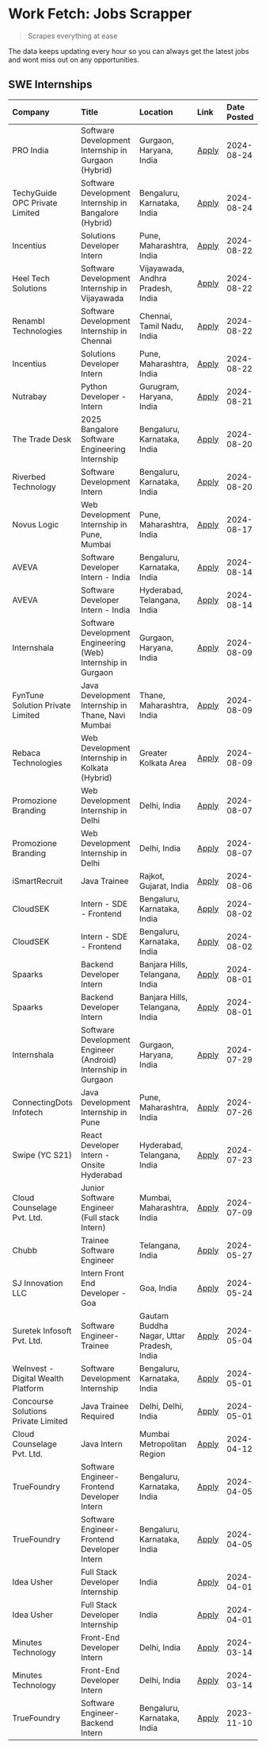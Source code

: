 # Work Fetch: Jobs Scrapper
> Scrapes everything at ease

The data keeps updating every hour so you can always get the latest jobs and wont miss out on any opportunities.

## SWE Internships
<!--START_SECTION:workfetch-->
| Company                             | Title                                                         | Location                                  | Link                                                                                                                                                                                                                                                                                      | Date Posted   |
|:------------------------------------|:--------------------------------------------------------------|:------------------------------------------|:------------------------------------------------------------------------------------------------------------------------------------------------------------------------------------------------------------------------------------------------------------------------------------------|:--------------|
| PRO India                           | Software Development Internship in Gurgaon (Hybrid)           | Gurgaon, Haryana, India                   | [Apply](https://in.linkedin.com/jobs/view/software-development-internship-in-gurgaon-hybrid-at-pro-india-4009587664?position=49&pageNum=0&refId=yu0%2BoZM2nRSo5%2FDkrGffuA%3D%3D&trackingId=ru7JEG538QLVfeYv12lfaQ%3D%3D&trk=public_jobs_jserp-result_search-card)                        | 2024-08-24    |
| TechyGuide OPC Private Limited      | Software Development Internship in Bangalore (Hybrid)         | Bengaluru, Karnataka, India               | [Apply](https://in.linkedin.com/jobs/view/software-development-internship-in-bangalore-hybrid-at-techyguide-opc-private-limited-4009591646?position=60&pageNum=0&refId=yu0%2BoZM2nRSo5%2FDkrGffuA%3D%3D&trackingId=wQCCH7MMqrVsmUq76dHchA%3D%3D&trk=public_jobs_jserp-result_search-card) | 2024-08-24    |
| Incentius                           | Solutions Developer Intern                                    | Pune, Maharashtra, India                  | [Apply](https://in.linkedin.com/jobs/view/solutions-developer-intern-at-incentius-4005695869?position=33&pageNum=0&refId=yu0%2BoZM2nRSo5%2FDkrGffuA%3D%3D&trackingId=CdLxPzodHjTGtKqYTkacHw%3D%3D&trk=public_jobs_jserp-result_search-card)                                               | 2024-08-22    |
| Heel Tech Solutions                 | Software Development Internship in Vijayawada                 | Vijayawada, Andhra Pradesh, India         | [Apply](https://in.linkedin.com/jobs/view/software-development-internship-in-vijayawada-at-heel-tech-solutions-4007906692?position=41&pageNum=0&refId=yu0%2BoZM2nRSo5%2FDkrGffuA%3D%3D&trackingId=jyKTlOO8%2FsRnbscIfV0KOQ%3D%3D&trk=public_jobs_jserp-result_search-card)                | 2024-08-22    |
| Renambl Technologies                | Software Development Internship in Chennai                    | Chennai, Tamil Nadu, India                | [Apply](https://in.linkedin.com/jobs/view/software-development-internship-in-chennai-at-renambl-technologies-4007910299?position=56&pageNum=0&refId=yu0%2BoZM2nRSo5%2FDkrGffuA%3D%3D&trackingId=5Q5BENZ74K1Lh8tzJf1SiQ%3D%3D&trk=public_jobs_jserp-result_search-card)                    | 2024-08-22    |
| Incentius                           | Solutions Developer Intern                                    | Pune, Maharashtra, India                  | [Apply](https://in.linkedin.com/jobs/view/solutions-developer-intern-at-incentius-4005695869?position=8&pageNum=2&refId=j7pvFjCzAwWmeVfpYF7dnA%3D%3D&trackingId=JTLk3k81NWeGkys88mAbBA%3D%3D&trk=public_jobs_jserp-result_search-card)                                                    | 2024-08-22    |
| Nutrabay                            | Python Developer - Intern                                     | Gurugram, Haryana, India                  | [Apply](https://in.linkedin.com/jobs/view/python-developer-intern-at-nutrabay-4003909226?position=55&pageNum=0&refId=yu0%2BoZM2nRSo5%2FDkrGffuA%3D%3D&trackingId=voUutF%2FYXJ30P5wfitYZgw%3D%3D&trk=public_jobs_jserp-result_search-card)                                                 | 2024-08-21    |
| The Trade Desk                      | 2025 Bangalore Software Engineering Internship                | Bengaluru, Karnataka, India               | [Apply](https://in.linkedin.com/jobs/view/2025-bangalore-software-engineering-internship-at-the-trade-desk-3987456531?position=11&pageNum=0&refId=yu0%2BoZM2nRSo5%2FDkrGffuA%3D%3D&trackingId=pAP2GEE8ms6t9VBuDc3JtQ%3D%3D&trk=public_jobs_jserp-result_search-card)                      | 2024-08-20    |
| Riverbed Technology                 | Software Development Intern                                   | Bengaluru, Karnataka, India               | [Apply](https://in.linkedin.com/jobs/view/software-development-intern-at-riverbed-technology-4004467559?position=40&pageNum=0&refId=yu0%2BoZM2nRSo5%2FDkrGffuA%3D%3D&trackingId=lFESP5enPOO3Z6q6TQgNPg%3D%3D&trk=public_jobs_jserp-result_search-card)                                    | 2024-08-20    |
| Novus Logic                         | Web Development Internship in Pune, Mumbai                    | Pune, Maharashtra, India                  | [Apply](https://in.linkedin.com/jobs/view/web-development-internship-in-pune-mumbai-at-novus-logic-4003713081?position=58&pageNum=0&refId=yu0%2BoZM2nRSo5%2FDkrGffuA%3D%3D&trackingId=TpvPcGv9%2F7YZIaxNLh6y4A%3D%3D&trk=public_jobs_jserp-result_search-card)                            | 2024-08-17    |
| AVEVA                               | Software Developer Intern - India                             | Bengaluru, Karnataka, India               | [Apply](https://in.linkedin.com/jobs/view/software-developer-intern-india-at-aveva-3998279987?position=9&pageNum=0&refId=yu0%2BoZM2nRSo5%2FDkrGffuA%3D%3D&trackingId=LTaAg7tHt0q1kRz03jYg7A%3D%3D&trk=public_jobs_jserp-result_search-card)                                               | 2024-08-14    |
| AVEVA                               | Software Developer Intern - India                             | Hyderabad, Telangana, India               | [Apply](https://in.linkedin.com/jobs/view/software-developer-intern-india-at-aveva-3998281598?position=13&pageNum=0&refId=yu0%2BoZM2nRSo5%2FDkrGffuA%3D%3D&trackingId=mVf2C0CmGtpDqJ04LSVQqQ%3D%3D&trk=public_jobs_jserp-result_search-card)                                              | 2024-08-14    |
| Internshala                         | Software Development Engineering (Web) Internship in Gurgaon  | Gurgaon, Haryana, India                   | [Apply](https://in.linkedin.com/jobs/view/software-development-engineering-web-internship-in-gurgaon-at-internshala-3997620471?position=4&pageNum=0&refId=yu0%2BoZM2nRSo5%2FDkrGffuA%3D%3D&trackingId=0sWzFa6lHDAZ8Jdu0P4%2Bsw%3D%3D&trk=public_jobs_jserp-result_search-card)            | 2024-08-09    |
| FynTune Solution Private Limited    | Java Development Internship in Thane, Navi Mumbai             | Thane, Maharashtra, India                 | [Apply](https://in.linkedin.com/jobs/view/java-development-internship-in-thane-navi-mumbai-at-fyntune-solution-private-limited-3997619285?position=24&pageNum=0&refId=yu0%2BoZM2nRSo5%2FDkrGffuA%3D%3D&trackingId=zBw3ltfO1kIMktXJOTMuBg%3D%3D&trk=public_jobs_jserp-result_search-card)  | 2024-08-09    |
| Rebaca Technologies                 | Web Development Internship in Kolkata (Hybrid)                | Greater Kolkata Area                      | [Apply](https://in.linkedin.com/jobs/view/web-development-internship-in-kolkata-hybrid-at-rebaca-technologies-3997621369?position=44&pageNum=0&refId=yu0%2BoZM2nRSo5%2FDkrGffuA%3D%3D&trackingId=qSEhQU4I1mKZ%2BKK9vtS%2FOA%3D%3D&trk=public_jobs_jserp-result_search-card)               | 2024-08-09    |
| Promozione Branding                 | Web Development Internship in Delhi                           | Delhi, India                              | [Apply](https://in.linkedin.com/jobs/view/web-development-internship-in-delhi-at-promozione-branding-3995559880?position=29&pageNum=0&refId=yu0%2BoZM2nRSo5%2FDkrGffuA%3D%3D&trackingId=yAgNzZfX7jTvGS2iTKM23A%3D%3D&trk=public_jobs_jserp-result_search-card)                            | 2024-08-07    |
| Promozione Branding                 | Web Development Internship in Delhi                           | Delhi, India                              | [Apply](https://in.linkedin.com/jobs/view/web-development-internship-in-delhi-at-promozione-branding-3995559880?position=4&pageNum=2&refId=j7pvFjCzAwWmeVfpYF7dnA%3D%3D&trackingId=8AI%2FlT2%2F%2FrlQsbxIWJa9rw%3D%3D&trk=public_jobs_jserp-result_search-card)                           | 2024-08-07    |
| iSmartRecruit                       | Java Trainee                                                  | Rajkot, Gujarat, India                    | [Apply](https://in.linkedin.com/jobs/view/java-trainee-at-ismartrecruit-3992301825?position=38&pageNum=0&refId=yu0%2BoZM2nRSo5%2FDkrGffuA%3D%3D&trackingId=XGqV7Y2ngkxrFR1jB6yQoQ%3D%3D&trk=public_jobs_jserp-result_search-card)                                                         | 2024-08-06    |
| CloudSEK                            | Intern - SDE - Frontend                                       | Bengaluru, Karnataka, India               | [Apply](https://in.linkedin.com/jobs/view/intern-sde-frontend-at-cloudsek-3991574495?position=26&pageNum=0&refId=yu0%2BoZM2nRSo5%2FDkrGffuA%3D%3D&trackingId=A%2BLnV3T1XftqGgTbE4q8Mw%3D%3D&trk=public_jobs_jserp-result_search-card)                                                     | 2024-08-02    |
| CloudSEK                            | Intern - SDE - Frontend                                       | Bengaluru, Karnataka, India               | [Apply](https://in.linkedin.com/jobs/view/intern-sde-frontend-at-cloudsek-3991574495?position=1&pageNum=2&refId=j7pvFjCzAwWmeVfpYF7dnA%3D%3D&trackingId=ZXbAYuIzwBASv3%2BNlVQgvw%3D%3D&trk=public_jobs_jserp-result_search-card)                                                          | 2024-08-02    |
| Spaarks                             | Backend Developer Intern                                      | Banjara Hills, Telangana, India           | [Apply](https://in.linkedin.com/jobs/view/backend-developer-intern-at-spaarks-3990226465?position=31&pageNum=0&refId=yu0%2BoZM2nRSo5%2FDkrGffuA%3D%3D&trackingId=A%2FvG0l5osfWK2SqKzznTxw%3D%3D&trk=public_jobs_jserp-result_search-card)                                                 | 2024-08-01    |
| Spaarks                             | Backend Developer Intern                                      | Banjara Hills, Telangana, India           | [Apply](https://in.linkedin.com/jobs/view/backend-developer-intern-at-spaarks-3990226465?position=6&pageNum=2&refId=j7pvFjCzAwWmeVfpYF7dnA%3D%3D&trackingId=pfdrcK8%2FJaCSviirXeqPJg%3D%3D&trk=public_jobs_jserp-result_search-card)                                                      | 2024-08-01    |
| Internshala                         | Software Development Engineer (Android) Internship in Gurgaon | Gurgaon, Haryana, India                   | [Apply](https://in.linkedin.com/jobs/view/software-development-engineer-android-internship-in-gurgaon-at-internshala-3987153031?position=51&pageNum=0&refId=yu0%2BoZM2nRSo5%2FDkrGffuA%3D%3D&trackingId=BbMMgT1HAOBSE6QSu6NFFw%3D%3D&trk=public_jobs_jserp-result_search-card)            | 2024-07-29    |
| ConnectingDots Infotech             | Java Development Internship in Pune                           | Pune, Maharashtra, India                  | [Apply](https://in.linkedin.com/jobs/view/java-development-internship-in-pune-at-connectingdots-infotech-3983314097?position=46&pageNum=0&refId=yu0%2BoZM2nRSo5%2FDkrGffuA%3D%3D&trackingId=9rUlavlAxbtxcdv%2FBVTCjw%3D%3D&trk=public_jobs_jserp-result_search-card)                      | 2024-07-26    |
| Swipe (YC S21)                      | React Developer Intern - Onsite Hyderabad                     | Hyderabad, Telangana, India               | [Apply](https://in.linkedin.com/jobs/view/react-developer-intern-onsite-hyderabad-at-swipe-yc-s21-3981326010?position=47&pageNum=0&refId=yu0%2BoZM2nRSo5%2FDkrGffuA%3D%3D&trackingId=1abns7%2B8MvhZN%2FgoUGBpKQ%3D%3D&trk=public_jobs_jserp-result_search-card)                           | 2024-07-23    |
| Cloud Counselage Pvt. Ltd.          | Junior Software Engineer (Full stack Intern)                  | Mumbai, Maharashtra, India                | [Apply](https://in.linkedin.com/jobs/view/junior-software-engineer-full-stack-intern-at-cloud-counselage-pvt-ltd-3967725851?position=22&pageNum=0&refId=yu0%2BoZM2nRSo5%2FDkrGffuA%3D%3D&trackingId=SmErxvLipufyifXIyOPcrA%3D%3D&trk=public_jobs_jserp-result_search-card)                | 2024-07-09    |
| Chubb                               | Trainee Software Engineer                                     | Telangana, India                          | [Apply](https://in.linkedin.com/jobs/view/trainee-software-engineer-at-chubb-3955950075?position=36&pageNum=0&refId=yu0%2BoZM2nRSo5%2FDkrGffuA%3D%3D&trackingId=UGhY3SpKVIRnwr0oVTbicw%3D%3D&trk=public_jobs_jserp-result_search-card)                                                    | 2024-05-27    |
| SJ Innovation LLC                   | Intern Front End Developer - Goa                              | Goa, India                                | [Apply](https://in.linkedin.com/jobs/view/intern-front-end-developer-goa-at-sj-innovation-llc-3931678611?position=17&pageNum=0&refId=yu0%2BoZM2nRSo5%2FDkrGffuA%3D%3D&trackingId=%2B93Tw2gMCUZTwTCwgf%2FKlA%3D%3D&trk=public_jobs_jserp-result_search-card)                               | 2024-05-24    |
| Suretek Infosoft Pvt. Ltd.          | Software Engineer-Trainee                                     | Gautam Buddha Nagar, Uttar Pradesh, India | [Apply](https://in.linkedin.com/jobs/view/software-engineer-trainee-at-suretek-infosoft-pvt-ltd-3916999948?position=50&pageNum=0&refId=yu0%2BoZM2nRSo5%2FDkrGffuA%3D%3D&trackingId=oudAJbxw4FQizDBRxVsWaw%3D%3D&trk=public_jobs_jserp-result_search-card)                                 | 2024-05-04    |
| WeInvest - Digital Wealth Platform  | Software Development Internship                               | Bengaluru, Karnataka, India               | [Apply](https://in.linkedin.com/jobs/view/software-development-internship-at-weinvest-digital-wealth-platform-3912867225?position=3&pageNum=0&refId=yu0%2BoZM2nRSo5%2FDkrGffuA%3D%3D&trackingId=WWEJobq2uDgmjx96dIG8Dw%3D%3D&trk=public_jobs_jserp-result_search-card)                    | 2024-05-01    |
| Concourse Solutions Private Limited | Java Trainee Required                                         | Delhi, Delhi, India                       | [Apply](https://in.linkedin.com/jobs/view/java-trainee-required-at-concourse-solutions-private-limited-3912869388?position=16&pageNum=0&refId=yu0%2BoZM2nRSo5%2FDkrGffuA%3D%3D&trackingId=IbbxddAtYMmh5vvqd1w1Qg%3D%3D&trk=public_jobs_jserp-result_search-card)                          | 2024-05-01    |
| Cloud Counselage Pvt. Ltd.          | Java Intern                                                   | Mumbai Metropolitan Region                | [Apply](https://in.linkedin.com/jobs/view/java-intern-at-cloud-counselage-pvt-ltd-3896025667?position=53&pageNum=0&refId=yu0%2BoZM2nRSo5%2FDkrGffuA%3D%3D&trackingId=ZwBmc6ImG5WzK%2FctInqRQA%3D%3D&trk=public_jobs_jserp-result_search-card)                                             | 2024-04-12    |
| TrueFoundry                         | Software Engineer- Frontend Developer Intern                  | Bengaluru, Karnataka, India               | [Apply](https://in.linkedin.com/jobs/view/software-engineer-frontend-developer-intern-at-truefoundry-3887320206?position=35&pageNum=0&refId=yu0%2BoZM2nRSo5%2FDkrGffuA%3D%3D&trackingId=4%2BtGXsnZ5W%2BChYA4I81ncg%3D%3D&trk=public_jobs_jserp-result_search-card)                        | 2024-04-05    |
| TrueFoundry                         | Software Engineer- Frontend Developer Intern                  | Bengaluru, Karnataka, India               | [Apply](https://in.linkedin.com/jobs/view/software-engineer-frontend-developer-intern-at-truefoundry-3887320206?position=10&pageNum=2&refId=j7pvFjCzAwWmeVfpYF7dnA%3D%3D&trackingId=R1S2mdRmoTC83QC9tXg0BA%3D%3D&trk=public_jobs_jserp-result_search-card)                                | 2024-04-05    |
| Idea Usher                          | Full Stack Developer Internship                               | India                                     | [Apply](https://in.linkedin.com/jobs/view/full-stack-developer-internship-at-idea-usher-3879565540?position=32&pageNum=0&refId=yu0%2BoZM2nRSo5%2FDkrGffuA%3D%3D&trackingId=wW3WUf6DPnyKDyv4%2FFhMUA%3D%3D&trk=public_jobs_jserp-result_search-card)                                       | 2024-04-01    |
| Idea Usher                          | Full Stack Developer Internship                               | India                                     | [Apply](https://in.linkedin.com/jobs/view/full-stack-developer-internship-at-idea-usher-3879565540?position=7&pageNum=2&refId=j7pvFjCzAwWmeVfpYF7dnA%3D%3D&trackingId=JK02sne9EamEHL5h46QJMA%3D%3D&trk=public_jobs_jserp-result_search-card)                                              | 2024-04-01    |
| Minutes Technology                  | Front-End Developer Intern                                    | Delhi, India                              | [Apply](https://in.linkedin.com/jobs/view/front-end-developer-intern-at-minutes-technology-3853712549?position=27&pageNum=0&refId=yu0%2BoZM2nRSo5%2FDkrGffuA%3D%3D&trackingId=GJdhAKS4uptdPg00l%2BIjjg%3D%3D&trk=public_jobs_jserp-result_search-card)                                    | 2024-03-14    |
| Minutes Technology                  | Front-End Developer Intern                                    | Delhi, India                              | [Apply](https://in.linkedin.com/jobs/view/front-end-developer-intern-at-minutes-technology-3853712549?position=2&pageNum=2&refId=j7pvFjCzAwWmeVfpYF7dnA%3D%3D&trackingId=a6U6k96%2FR0d1TQBDGF4kaw%3D%3D&trk=public_jobs_jserp-result_search-card)                                         | 2024-03-14    |
| TrueFoundry                         | Software Engineer-Backend Intern                              | Bengaluru, Karnataka, India               | [Apply](https://in.linkedin.com/jobs/view/software-engineer-backend-intern-at-truefoundry-3779508170?position=57&pageNum=0&refId=yu0%2BoZM2nRSo5%2FDkrGffuA%3D%3D&trackingId=39EfmWmXBL9RB7MP3lTBYw%3D%3D&trk=public_jobs_jserp-result_search-card)                                       | 2023-11-10    |
<!--END_SECTION:workfetch-->
